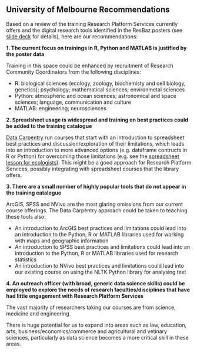 ## University of Melbourne Recommendations

Based on a review of the training Research Platform Services currently offers
and the digital research tools identified in the ResBaz posters
(see [slide deck](https://docs.google.com/presentation/d/1ucknHn9pRRrX7puC4jZRjAPvDW2pFOnYu88_-KZOMME/edit#slide=id.p)
for details), here are our recommendations:

**1. The current focus on trainings in R, Python and MATLAB is justified by the poster data**

Training in this space could be enhanced by recruitment of Research Community Coordinators from the following disciplines:
* R: biological sciences (ecology, zoology, biochemisty and cell biology, genetics); psychology; mathematical sciences; environmetal sciences
* Python: atmospheric and ocean sciences; astronomical and space sciences; language, communication and culture
* MATLAB: engineering; neurosciences

**2. Spreadsheet usage is widespread and training on best practices could be added to the training catalogue**

[Data Carpentry](http://www.datacarpentry.org/) run courses that start with an introduction to spreadsheet best practices
and discussion/exploration of their limitations,
which leads into an introduction to more advanced options (e.g. dataframe contructs in R or Python)
for overcoming those limitations
(e.g. see the [spreadsheet lesson for ecologists](http://www.datacarpentry.org/spreadsheet-ecology-lesson/)).
This might be a good approach for Research Platform Services,
possibly integrating with spreadsheet courses that the library offers.

**3. There are a small number of highly popular tools that do not appear in the training catalogue**

ArcGIS, SPSS and NVivo are the most glaring omissions from our current course offerings.
The Data Carpentry approach could be taken to teaching these tools also:
* An introduction to ArcGIS best practices and limitations could lead into an introduction to the Python, R or MATLAB libraries used for working with maps and geographic information
* An introduction to SPSS best practices and limitations could lead into an introduction to the Python, R or MATLAB libraries used for research statistics
* An introduction to NVivo best practices and limitations could lead into our existing course on using the NLTK Python library for analysing text

**4. An outreach officer (with broad, generic data science skills) could be employed to explore the needs of research faculties/disciplines that have had little engagement with Research Platform Services**

The vast majority of researchers taking our courses are from science, medicine and engineering.

There is huge potential for us to expand into areas such as law, education, arts, business/economics/commerce and agricultural and vetinary sciences,
particularly as data science becomes a more critical skill in these areas.


